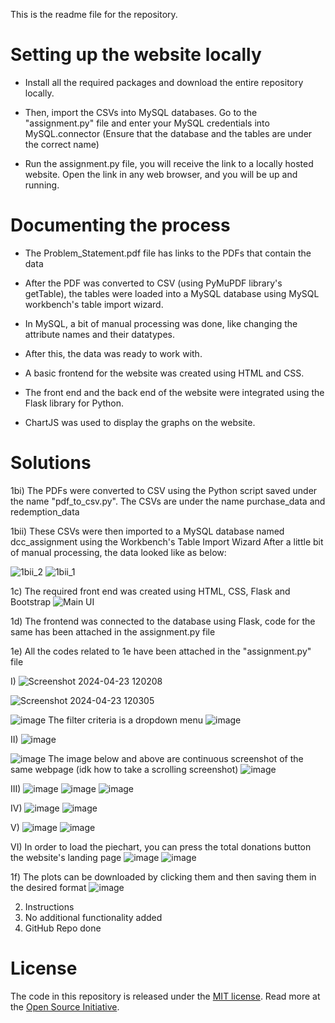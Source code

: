 This is the readme file for the repository.

# Setting up the website locally
* Install all the required packages and download the entire repository locally.

* Then, import the CSVs into MySQL databases. Go to the "assignment.py" file and enter your MySQL credentials into MySQL.connector (Ensure that the database and the tables are under the correct name)

* Run the assignment.py file, you will receive the link to a locally hosted website. Open the link in any web browser, and you will be up and running.


# Documenting the process
* The Problem_Statement.pdf file has links to the PDFs that contain the data

* After the PDF was converted to CSV (using PyMuPDF library's getTable), the tables were loaded into a MySQL database using MySQL workbench's table import wizard.

* In MySQL, a bit of manual processing was done, like changing the attribute names and their datatypes.

* After this, the data was ready to work with.

* A basic frontend for the website was created using HTML and CSS.

* The front end and the back end of the website were integrated using the Flask library for Python.

* ChartJS was used to display the graphs on the website.


# Solutions

1bi) The PDFs were converted to CSV using the Python script saved under the name "pdf_to_csv.py". The CSVs are under the name purchase_data and redemption_data

1bii) These CSVs were then imported to a MySQL database named dcc_assignment using the Workbench's Table Import Wizard
      After a little bit of manual processing, the data looked like as below:


      
![1bii_2](https://github.com/nikhil-405/flask_web-dev_assignment/assets/148058602/1db66c6c-cd67-49c9-aee0-78453890d1a4)
![1bii_1](https://github.com/nikhil-405/flask_web-dev_assignment/assets/148058602/a0d6008a-cce3-4105-aa55-f512b795d58d)


1c) The required front end was created using HTML, CSS, Flask and Bootstrap
![Main UI](https://github.com/nikhil-405/flask_web-dev_assignment/assets/148058602/ca1e9c64-6a69-4fed-a2ec-b01d3599a286)

1d) The frontend was connected to the database using Flask, code for the same has been attached in the assignment.py file

1e) All the codes related to 1e have been attached in the "assignment.py" file

I) ![Screenshot 2024-04-23 120208](https://github.com/nikhil-405/flask_web-dev_assignment/assets/148058602/08a875ac-c79a-42ca-8f0f-0977325e639d)

![Screenshot 2024-04-23 120305](https://github.com/nikhil-405/flask_web-dev_assignment/assets/148058602/ab5fd479-dccc-4bcd-a03a-5153a189a5b4)

![image](https://github.com/nikhil-405/flask_web-dev_assignment/assets/148058602/e8ab5970-4257-437c-9e2e-b47dec9a187b)
The filter criteria is a dropdown menu
![image](https://github.com/nikhil-405/flask_web-dev_assignment/assets/148058602/f55b194c-51fd-4914-8a34-d61f231f1b0c)


II) 
![image](https://github.com/nikhil-405/flask_web-dev_assignment/assets/148058602/da40aa4d-339c-437b-8367-c8d8bf522042)

![image](https://github.com/nikhil-405/flask_web-dev_assignment/assets/148058602/77ad1678-e841-4ad4-af75-36fb935e1416)
The image below and above are continuous screenshot of the same webpage (idk how to take a scrolling screenshot)
![image](https://github.com/nikhil-405/flask_web-dev_assignment/assets/148058602/1eb7d0b7-d056-449d-ad56-a8a7a6b12179)


III) 
![image](https://github.com/nikhil-405/flask_web-dev_assignment/assets/148058602/c45dfeb0-5719-4de7-889a-0ac905d2011c)
![image](https://github.com/nikhil-405/flask_web-dev_assignment/assets/148058602/46f737d7-cf5a-4260-a712-544883da3929)
![image](https://github.com/nikhil-405/flask_web-dev_assignment/assets/148058602/f21becdf-b835-49ae-9c58-d1ca362031ab)


IV) 
![image](https://github.com/nikhil-405/flask_web-dev_assignment/assets/148058602/08310f2e-cf15-4ed2-a9fc-045e03e964f5)
![image](https://github.com/nikhil-405/flask_web-dev_assignment/assets/148058602/d7ec2f85-7fe3-499c-9826-d57bec744a30)


V) 
![image](https://github.com/nikhil-405/flask_web-dev_assignment/assets/148058602/fdbd7192-9346-4ecd-bfae-a819443d6fc7)
![image](https://github.com/nikhil-405/flask_web-dev_assignment/assets/148058602/f4a005b0-185f-4320-b352-c21fb7bbfff9)


VI)
In order to load the piechart, you can press the total donations button the website's landing page
![image](https://github.com/nikhil-405/flask_web-dev_assignment/assets/148058602/f39a1be9-26af-4480-b393-0c323fc6b743)
![image](https://github.com/nikhil-405/flask_web-dev_assignment/assets/148058602/f6236182-5a9d-4fcc-9333-d91f07854c67)


1f) 
The plots can be downloaded by clicking them and then saving them in the desired format
![image](https://github.com/nikhil-405/flask_web-dev_assignment/assets/148058602/268032fc-f4da-4654-9197-76c2e8614c11)

2) Instructions
3) No additional functionality added
4) GitHub Repo done


# License
The code in this repository is released under the [MIT license](https://github.com/git/git-scm.com/blob/main/MIT-LICENSE.txt). Read more at the [Open Source Initiative](https://opensource.org/).
